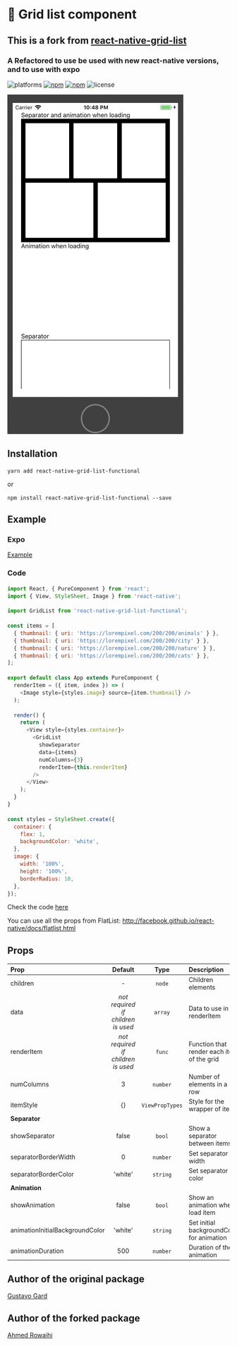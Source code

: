 # :foggy: Grid list component


## This is a fork from [react-native-grid-list](https://github.com/gusgard/react-native-grid-list)

### A Refactored to use be used with new react-native versions, and to use with expo

![platforms](https://img.shields.io/badge/platforms-Android%20|%20iOS-brightgreen.svg)
[![npm](https://img.shields.io/npm/v/react-native-grid-list.svg)](https://www.npmjs.com/package/react-native-grid-list)
[![npm](https://img.shields.io/npm/dm/react-native-grid-list.svg)](https://www.npmjs.com/package/react-native-grid-list)
![license](https://img.shields.io/npm/l/react-native-grid-list.svg)

![Demo](https://raw.githubusercontent.com/gusgard/react-native-grid-list/master/demo.gif)

## Installation

```
yarn add react-native-grid-list-functional
```

or

```
npm install react-native-grid-list-functional --save
```

## Example

### Expo

[Example](https://snack.expo.io/@gusgard/react-native-grid-list)

### Code

```js
import React, { PureComponent } from 'react';
import { View, StyleSheet, Image } from 'react-native';

import GridList from 'react-native-grid-list-functional';

const items = [
  { thumbnail: { uri: 'https://lorempixel.com/200/200/animals' } },
  { thumbnail: { uri: 'https://lorempixel.com/200/200/city' } },
  { thumbnail: { uri: 'https://lorempixel.com/200/200/nature' } },
  { thumbnail: { uri: 'https://lorempixel.com/200/200/cats' } },
];

export default class App extends PureComponent {
  renderItem = ({ item, index }) => (
    <Image style={styles.image} source={item.thumbnail} />
  );

  render() {
    return (
      <View style={styles.container}>
        <GridList
          showSeparator
          data={items}
          numColumns={3}
          renderItem={this.renderItem}
        />
      </View>
    );
  }
}

const styles = StyleSheet.create({
  container: {
    flex: 1,
    backgroundColor: 'white',
  },
  image: {
    width: '100%',
    height: '100%',
    borderRadius: 10,
  },
});
```

Check the code [here](./example/README.md)

You can use all the props from FlatList:
http://facebook.github.io/react-native/docs/flatlist.html

## Props

| Prop                            |              Default               |      Type       | Description                                |
| :------------------------------ | :--------------------------------: | :-------------: | :----------------------------------------- |
| children                        |                 -                  |     `node`      | Children elements                          |
| data                            | _not required if children is used_ |     `array`     | Data to use in renderItem                  |
| renderItem                      | _not required if children is used_ |     `func`      | Function that render each item of the grid |
| numColumns                      |                 3                  |    `number`     | Number of elements in a row                |
| itemStyle                       |                 {}                 | `ViewPropTypes` | Style for the wrapper of item              |
| **Separator**                   |
| showSeparator                   |               false                |     `bool`      | Show a separator between items             |
| separatorBorderWidth            |                 0                  |    `number`     | Set separator width                        |
| separatorBorderColor            |              'white'               |    `string`     | Set separator color                        |
| **Animation**                   |
| showAnimation                   |               false                |     `bool`      | Show an animation when load item           |
| animationInitialBackgroundColor |              'white'               |    `string`     | Set initial backgroundColor for animation  |
| animationDuration               |                500                 |    `number`     | Duration of the animation                  |

## Author of the original package
[Gustavo Gard](@gusgard)

## Author of the forked package
[Ahmed Rowaihi](@ahmedrowaihi)
